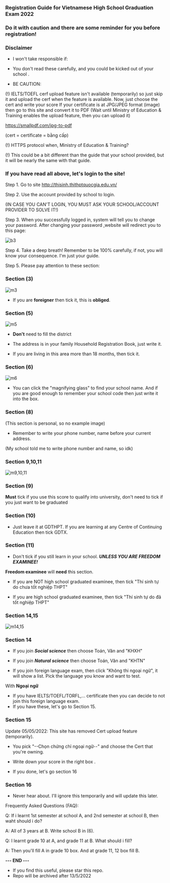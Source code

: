 ### Registration Guide for Vietnamese High School Graduation Exam 2022 ###

### Do it with caution and there are some reminder for you before registration! ###


### Disclaimer ###
+ I won't take responsible if:

- You don't read these carefully, and you could be kicked out of your school . 

+ BE CAUTION:

(!) IELTS/TOEFL cerf upload feature isn't available (temporarily) so just skip it and upload the cerf when the feature is available. Now, just choose the cert and write your score
If your certificate is at JPG/JPEG format (image) then go to this site and convert it to PDF (Wait until Ministry of Education & Training enables the upload feature, then you can upload it)

https://smallpdf.com/jpg-to-pdf

(cert = certificate = bằng cấp)

(!) HTTPS protocol when, Ministry of Education & Training?

(!) This could be a bit different than the guide that your school provided, but it will be nearly the same with that guide.

### If you have read all above, let's login to the site! ###

Step 1. Go to site http://thisinh.thithptquocgia.edu.vn/

Step 2. Use the account provided by school to login.

(IN CASE YOU CAN'T LOGIN, YOU MUST ASK YOUR SCHOOL/ACCOUNT PROVIDER TO SOLVE IT!)

Step 3. When you successfully logged in, system will tell you to change your password. After changing your password ,website will redirect you to this page:

![b3](https://raw.githubusercontent.com/log1cs/THPTQG-2022-RegistrationGuide/main/giaodien.png)

Step 4. Take a deep breath! Remember to be 100% carefully, if not, you will know your consequence. I'm just your guide.

Step 5. Please pay attention to these section:

### Section (3) ###

![m3](https://raw.githubusercontent.com/log1cs/THPTQG-2022-RegistrationGuide/main/3c.png)

+ If you are **foreigner** then tick it, this is **obliged**.

### Section (5) ###

![m5](https://raw.githubusercontent.com/log1cs/THPTQG-2022-RegistrationGuide/main/5.png)

- **Don't** need to fill the district

- The address is in your family Household Registration Book, just write it.

- If you are living in this area more than 18 months, then tick it.

### Section (6) ###

![m6](https://raw.githubusercontent.com/log1cs/THPTQG-2022-RegistrationGuide/main/6.png)

- You can click the "magnifying glass" to find your school name. And if you are good enough to remember your school code then just write it into the box.

### Section (8) ### 

(This section is personal, so no example image)

- Remember to write your phone number, name before your current address.

(My school told me to write phone number and name, so idk)

### Section 9,10,11 ###

![m9,10,11](https://raw.githubusercontent.com/log1cs/THPTQG-2022-RegistrationGuide/main/9,10,11.png)

### Section (9) ###

 **Must**  tick if you use this score to qualify into university, don't need to tick if you just want to be graduated

### Section (10) ###
- Just leave it at GDTHPT. If you are learning at any Centre of Continuing Education then tick GDTX.

### Section (11) ###

- Don't tick if you still learn in your school. ***UNLESS YOU ARE FREEDOM EXAMINEE!***

**Freedom examinee** will **need** this section.

+ If you are NOT high school graduated examinee, then tick "Thí sinh tự do chưa tốt nghiệp THPT"

+ If you are high school graduated examinee, then tick "Thí sinh tự do đã tốt nghiệp THPT"

### Section 14,15 ### 

![m14,15](https://raw.githubusercontent.com/log1cs/THPTQG-2022-RegistrationGuide/main/14,15.png)

### Section 14 ###

- If you join ***Social science*** then choose Toán, Văn and "KHXH"

- If you join ***Natural science*** then choose Toán, Văn and "KHTN"

- If you join foreign language exam, then click "Không thi ngoại ngữ", it will show a list. Pick the language you know and want to test.

With **Ngoại ngữ**

- If you have IELTS/TOEFL/TORFL,... certificate then you can decide to not join this foreign language exam.
- If you have these, let's go to Section 15.

### Section 15 ### 

Update 05/05/2022: This site has removed Cert upload feature (temporarily).

- You pick "--Chọn chứng chỉ ngoại ngữ--" and choose the Cert that you're owning.

- Write down your score in the right box . 

- If you done, let's go section 16

### Section 16 ###

- Never hear about. I'll ignore this temporarily and will update this later. 


Frequently Asked Questions (FAQ):

Q: If i learnt 1st semester at school A, and 2nd semester at school B, then waht should i do?

A: All of 3 years at B. Write school B in (6).

Q: I learnt grade 10 at A, and grade 11 at B. What should i fill?

A: Then you'll fill A in grade 10 box. And at grade 11, 12 box fill B.


**--- END ---**

- If you find this useful, please star this repo.
- Repo will be archived after 13/5/2022
